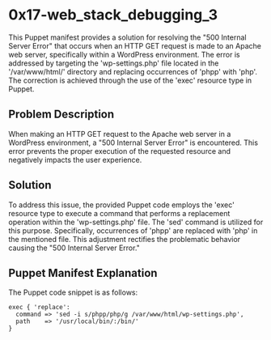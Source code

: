 # 0x17-web_stack_debugging_3

This Puppet manifest provides a solution for resolving the "500 Internal Server Error" that occurs when an HTTP GET request is made to an Apache web server, specifically within a WordPress environment. The error is addressed by targeting the 'wp-settings.php' file located in the '/var/www/html/' directory and replacing occurrences of 'phpp' with 'php'. The correction is achieved through the use of the 'exec' resource type in Puppet.

## Problem Description

When making an HTTP GET request to the Apache web server in a WordPress environment, a "500 Internal Server Error" is encountered. This error prevents the proper execution of the requested resource and negatively impacts the user experience.

## Solution

To address this issue, the provided Puppet code employs the 'exec' resource type to execute a command that performs a replacement operation within the 'wp-settings.php' file. The 'sed' command is utilized for this purpose. Specifically, occurrences of 'phpp' are replaced with 'php' in the mentioned file. This adjustment rectifies the problematic behavior causing the "500 Internal Server Error."

## Puppet Manifest Explanation

The Puppet code snippet is as follows:

```puppet
exec { 'replace':
  command => 'sed -i s/phpp/php/g /var/www/html/wp-settings.php',
  path    => '/usr/local/bin/:/bin/'
}
